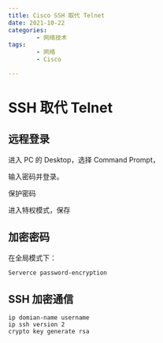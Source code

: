 ```yaml
---
title: Cisco SSH 取代 Telnet
date: 2021-10-22
categories:
        - 网络技术
tags:
        - 网络
        - Cisco

---
```


# SSH 取代 Telnet

## 远程登录

进入 PC 的 Desktop，选择 Command Prompt，

输入密码并登录。

保护密码

进入特权模式，保存

## 加密密码

在全局模式下：

```txt
Serverce password-encryption
```

## SSH 加密通信

```
ip domian-name username
ip ssh version 2
crypto key generate rsa
```
